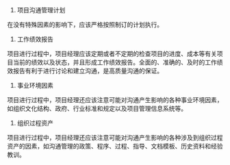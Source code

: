 
1. 项目沟通管理计划

在没有特殊因素的影响下，应该严格按照制订的计划执行。

1. 工作绩效报告

项目进行过程中，项目经理应该定期或者不定期的检查项目的进度、成本等有关项目当前的绩效以及状态，并且形成工作绩效报告。全面的、准确的、及时的工作绩效报告有利于进行讨论和建立沟通，是高质量沟通的保证。

1. 事业环境因素

项目进行过程中，项目经理还应该注意可能对沟通产生影响的各种事业环境因素，如组织文化结构、政府、行业标准和规定以及项目管理信息系统等。

1. 组织过程资产

项目进行过程中，项目经理还应该注意可能对沟通产生影响的各种涉及到组织过程资产的因素，如沟通管理的政策、程序、过程、指导、文档模板、历史资料和经验教训。
